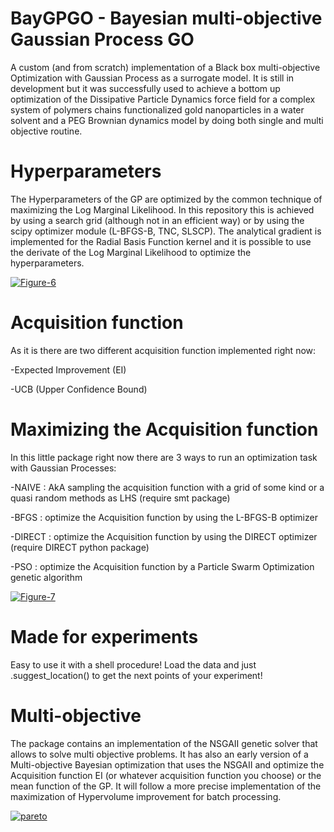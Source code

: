 # BayGPGO - Bayesian multi-objective Gaussian Process GO
A custom (and from scratch) implementation of a Black box multi-objective Optimization with Gaussian Process as a surrogate model.
It is still in development but it was successfully used to achieve a bottom up optimization of the Dissipative
Particle Dynamics force field for a complex system of polymers chains functionalized gold nanoparticles in a water solvent and a PEG Brownian dynamics model by
doing both single and multi objective routine. 

# Hyperparameters
The Hyperparameters of the GP are optimized by the common technique of maximizing the Log Marginal Likelihood. In this repository this is achieved by using a search grid (although not in an efficient way) or by using the scipy optimizer module (L-BFGS-B, TNC, SLSCP).
The analytical gradient is implemented for the Radial Basis Function kernel and it is possible to use the derivate of the Log Marginal Likelihood to optimize the hyperparameters.

<a href="https://ibb.co/D8yvW3x"><img src="https://i.ibb.co/pR8MwCt/Figure-6.png" alt="Figure-6" border="0"></a>

# Acquisition function
As it is there are two different acquisition function implemented right now:

-Expected Improvement (EI)

-UCB (Upper Confidence Bound)

# Maximizing the Acquisition function 
In this little package right now there are 3 ways to run an optimization task with Gaussian Processes:

-NAIVE : AkA sampling the acquisition function with a grid of some kind or a quasi random methods as LHS (require smt package)

-BFGS : optimize the Acquisition function by using the L-BFGS-B optimizer

-DIRECT : optimize the Acquisition function by using the DIRECT optimizer (require DIRECT python package)

-PSO : optimize the Acquisition function by a Particle Swarm Optimization genetic algorithm

<a href="https://ibb.co/GPSM0cm"><img src="https://i.ibb.co/f0wN24J/Figure-7.png" alt="Figure-7" border="0"></a>

# Made for experiments
Easy to use it with a shell procedure!
Load the data and just .suggest_location() to get the next points of your experiment! 

# Multi-objective
The package contains an implementation of the NSGAII genetic solver that allows to solve multi objective 
problems. It has also an early version of a Multi-objective Bayesian optimization that uses the NSGAII and optimize 
the Acquisition function EI (or whatever acquisition function you choose) or the mean function of the GP. 
It will follow a more precise implementation of the maximization of Hypervolume improvement for batch processing.

<a href="https://ibb.co/MhC92Yc"><img src="https://i.ibb.co/7z1bYwn/pareto.png" alt="pareto" border="0"></a>





